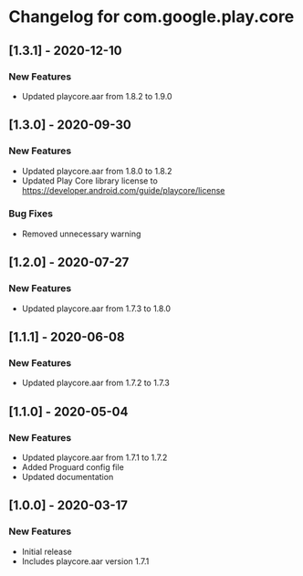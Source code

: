 # Changelog for com.google.play.core

## [1.3.1] - 2020-12-10
### New Features
 - Updated playcore.aar from 1.8.2 to 1.9.0

## [1.3.0] - 2020-09-30
### New Features
 - Updated playcore.aar from 1.8.0 to 1.8.2
 - Updated Play Core library license to https://developer.android.com/guide/playcore/license
### Bug Fixes
 - Removed unnecessary warning

## [1.2.0] - 2020-07-27
### New Features
 - Updated playcore.aar from 1.7.3 to 1.8.0

## [1.1.1] - 2020-06-08
### New Features
 - Updated playcore.aar from 1.7.2 to 1.7.3

## [1.1.0] - 2020-05-04
### New Features
 - Updated playcore.aar from 1.7.1 to 1.7.2
 - Added Proguard config file
 - Updated documentation

## [1.0.0] - 2020-03-17
### New Features
 - Initial release
 - Includes playcore.aar version 1.7.1

